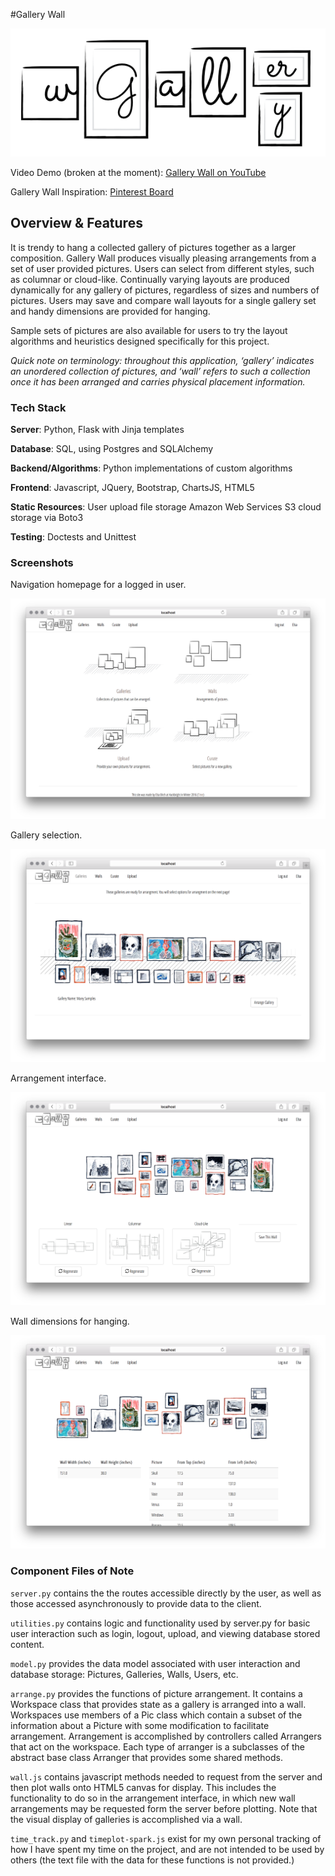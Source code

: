 
#Gallery Wall 

![gwlogo](/docs/gw_logo.png)

Video Demo (broken at the moment): [Gallery Wall on YouTube](https://youtu.be/rxYJag2KfYA)

Gallery Wall Inspiration: [Pinterest Board](https://www.pinterest.com/elsa_birch/gallery-walls/)

## Overview & Features

It is trendy to hang a collected gallery of pictures together as a larger composition. Gallery Wall produces visually pleasing arrangements from a set of user provided pictures. Users can select from different styles, such as columnar or cloud-like. Continually varying layouts are produced dynamically for any gallery of pictures, regardless of sizes and numbers of pictures.  Users may save and compare wall layouts for a single gallery set and handy dimensions are provided for hanging.

Sample sets of pictures are also available for users to try the layout algorithms and heuristics designed specifically for this project.

*Quick note on terminology:  throughout this application, ‘gallery’ indicates an unordered collection of pictures, and ‘wall’ refers to such a collection once it has been arranged and carries physical placement information.*

### Tech Stack

**Server**: Python, Flask with Jinja templates

**Database**: SQL, using Postgres and SQLAlchemy

**Backend/Algorithms**: Python implementations of custom algorithms

**Frontend**: Javascript, JQuery, Bootstrap, ChartsJS, HTML5

**Static Resources**: User upload file storage Amazon Web Services S3 cloud storage via Boto3

**Testing**: Doctests and Unittest

### Screenshots

Navigation homepage for a logged in user.

![navhome](/docs/navigation-screenshot.png)

Gallery selection.

![arrange](/docs/galleries-screenshot.png)

Arrangement interface.

![arrange](/docs/arrange-screenshot.png)

Wall dimensions for hanging.

![dimensions](/docs/dimensions-screenshot.png)


### Component Files of Note

`server.py` contains the the routes accessible directly by the user, as well as those accessed asynchronously to provide data to the client.

`utilities.py` contains logic and functionality used by server.py for basic user interaction such as login, logout, upload, and viewing database stored content.

`model.py` provides the data model associated with user interaction and database storage: Pictures, Galleries, Walls, Users, etc.

`arrange.py` provides the functions of picture arrangement. It contains a Workspace class that provides state as a gallery is arranged into a wall.  Workspaces use members of a Pic class which contain a subset of the information about a Picture with some modification to facilitate arrangement. Arrangement is accomplished by controllers called Arrangers that act on the workspace. Each type of arranger is a subclasses of the abstract base class Arranger that provides some shared methods.

`wall.js` contains javascript methods needed to request from the server and then plot walls onto HTML5 canvas for display.  This includes the functionality to do so in the arrangement interface, in which new wall arrangements may be requested form the server before plotting. Note that the visual display of galleries is accomplished via a wall.

`time_track.py` and `timeplot-spark.js` exist for my own personal tracking of how I have spent my time on the project, and are not intended to be used by others (the text file with the data for these functions is not provided.)


<!--
### Try it Locally

Still very much a work in progress! But if you'd like to try running the app locally, these steps may help.  This is not meant to be a full step-by-step guide yet, but just a quick to-do list for users already familiar with the required tasks.

1. Create virtualenv using requirements.txt and activate it

2. Install Postgres and create a psql database called gallerywall

3. You can use the sample images provided in this repo locally without any changes. (Updates here and to the code itself are on their way to allow this without any modifications to imports etc)

4. Run seed_database.py

5. Run server.py

6. Head to "http://localhost:5000/" in your browser!

### Setup for Upload to AWS S3

If upload to AWS S3 is desired, you will need to create an account and an S3 bucket with a folder that is publically readable, then create a secrets.py or otherwise source these to your environment:
	
	import os
	
	# Flask app secret key
	os.environ['FLASK_APP_SECRET_KEY'] = "notforyou"

	# Parameters needed by boto3 to access your S3 bucket
	# Required by boto3 as the variable names below
	os.environ['AWS_ACCESS_KEY_ID'] = "SECRET-STUFF-GOES-HERE"
	os.environ['AWS_SECRET_ACCESS_KEY'] = "NOT-FOR-SHARING"
	os.environ['AWS_DEFAULT_REGION'] = "MORE-STUFF"
	# Used by server as settings, these names not directly required by boto
	os.environ['AWS_S3_BUCKET'] = 'yourbucket'
	os.environ['AWS_S3_FOLDER'] = 'yourfolder'

	-->
